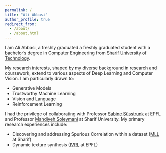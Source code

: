 ```yaml
---
permalink: /
title: "Ali Abbasi"
author_profile: true
redirect_from: 
  - /about/
  - /about.html
---
```


I am Ali Abbasi, a freshly graduated a freshly graduated student with a bachelor’s degree in Computer Engineering from
[Sharif University of Technology](https://en.sharif.edu/).  

My research interests, shaped by my diverse background in research and coursework, extend to various aspects
of Deep Learning and Computer Vision. I am particularly drawn to:
* Generative Models
* Trustworthy Machine Learning
* Vision and Language
* Reinforcement Learning

I had the privilege of collaborating with Professor [Sabine Süsstrunk](https://people.epfl.ch/sabine.susstrunk) at EPFL and Professor [Mahdiyeh Soleymani](https://sharif.edu/~soleymani/) at Sharif University. My primary research experiences include:
* Discovering and addressing Spurious Correlation within a dataset ([MLL](https://sharif.edu/~soleymani/) at Sharif)
* Dynamic texture synthesis ([IVRL](https://www.epfl.ch/labs/ivrl/) at EPFL)